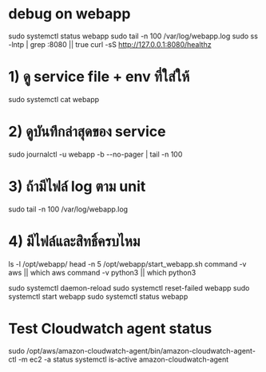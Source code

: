 # debug on webapp
sudo systemctl status webapp
sudo tail -n 100 /var/log/webapp.log
sudo ss -lntp | grep :8080 || true
curl -sS http://127.0.0.1:8080/healthz

# 1) ดู service file + env ที่ใส่ให้
sudo systemctl cat webapp

# 2) ดูบันทึกล่าสุดของ service
sudo journalctl -u webapp -b --no-pager | tail -n 100

# 3) ถ้ามีไฟล์ log ตาม unit
sudo tail -n 100 /var/log/webapp.log

# 4) มีไฟล์และสิทธิ์ครบไหม
ls -l /opt/webapp/
head -n 5 /opt/webapp/start_webapp.sh
command -v aws || which aws
command -v python3 || which python3



sudo systemctl daemon-reload
sudo systemctl reset-failed webapp
sudo systemctl start webapp
sudo systemctl status webapp



# Test Cloudwatch agent status
sudo /opt/aws/amazon-cloudwatch-agent/bin/amazon-cloudwatch-agent-ctl -m ec2 -a status systemctl is-active amazon-cloudwatch-agent



